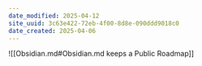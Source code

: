 ```yaml
---
date_modified: 2025-04-12
site_uuid: 3c63e422-72eb-4f00-8d8e-090ddd9018c0
date_created: 2025-04-06
---
```


![[Obsidian.md#Obsidian.md keeps a Public Roadmap]]